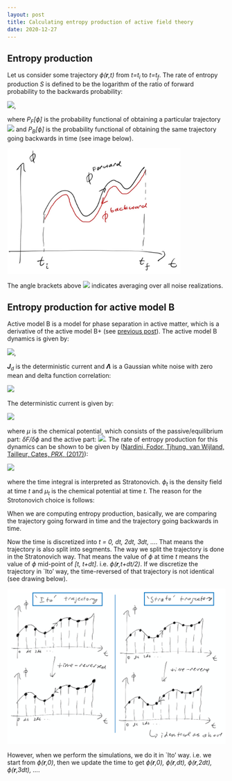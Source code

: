 ```yaml
---
layout: post
title: Calculating entropy production of active field theory
date: 2020-12-27
---
```


## Entropy production

Let us consider some trajectory _ϕ(__r__,t)_ from _t=t<sub>i</sub>_ to _t=t<sub>f</sub>_. The rate of entropy production _S_ is defined to be the logarithm of the ratio of forward probability to the backwards probability:

<img src="http://latex.codecogs.com/svg.latex?\mathcal{S}=\lim_{(t_f-t_i)\rightarrow\infty}\frac{1}{t_f-t_i}\left<\ln\left(\frac{P_F[\phi]}{P_B[\phi]}\right)\right>" border="0"/>,

where _P<sub>F</sub>[ϕ]_ is the probability functional of obtaining a particular trajectory 
<img src="http://latex.codecogs.com/svg.latex?\left\{\phi(\mathbf{r},t)|t\in[t_i,t_f]\right\}" border="0"/>
and _P<sub>B</sub>[ϕ]_ is the probability functional of obtaining the same trajectory going backwards in time (see image below). 

<img src="https://raw.githubusercontent.com/elsentjhung/elsentjhung.github.io/master/_figures/irreversibility2.jpg" alt="drawing" width="400"/>

The angle brackets above
<img src="http://latex.codecogs.com/svg.latex?\left<\dots\right>" border="0"/>
indicates averaging over all noise realizations.


## Entropy production for active model B

Active model B is a model for phase separation in active matter, which is a derivative of the active model B+ (see [previous post]). 
The active model B dynamics is given by:

<img src="http://latex.codecogs.com/svg.latex?\frac{\partial\phi}{\partial t}+\nabla\cdot\left(\mathbf{J}^{d}+\boldsymbol{\Lambda}\right)=0" border="0"/>,

_**J**<sub>d</sub>_ is the deterministic current and _**Λ**_ is a Gaussian white noise with zero mean and delta function correlation:

<img src="http://latex.codecogs.com/svg.latex?\left<\Lambda_\alpha(\mathbf{r},t)\Lambda_\beta(\mathbf{r}',t')\right>=2D\delta_{\alpha\beta}\delta(\mathbf{r}-\mathbf{r}')\delta(t-t')" border="0"/>

The deterministic current is given by:

<img src="http://latex.codecogs.com/svg.latex?\mathbf{J}_{d} =-\nabla\underbrace{\left(\frac{\delta F}{\delta\phi}+\lambda|\nabla\phi|^{2}\right)}_{\mu}" border="0"/>

where _μ_ is the chemical potential, which consists of the passive/equilibrium part: _δF/δϕ_ and the active part: 
<img src="http://latex.codecogs.com/svg.latex?\lambda|\nabla\phi|^2" border="0"/>.
The rate of entropy production for this dynamics can be shown to be given by ([Nardini, Fodor, Tjhung, van Wijland, Tailleur, Cates, _PRX_, (2017)]):

<img src="http://latex.codecogs.com/svg.latex?\begin{align}
\mathcal{S} & =\frac{1}{\tau}\int_{0}^{\tau}dt\,\frac{\partial\phi}{\partial t}\circ\mu\nonumber\\
 & =\frac{1}{\tau}\sum_{t}\Delta t\frac{\phi_{t+\Delta t}-\phi_{t-\Delta t}}{2\Delta t}\mu_{t},\nonumber
\end{align}" border="0"/>

where the time integral is interpreted as Stratonovich. _ϕ<sub>t</sub>_ is the density field at time _t_ and _μ<sub>t</sub>_ is the chemical potential at time _t_. The reason for the Strotonovich choice is follows:

When we are computing entropy production, basically, we are comparing the trajectory going forward in time and the trajectory going backwards in time.

Now the time is discretized into _t = 0, dt, 2dt, 3dt, …_. That means the trajectory is also split into segments. 
The way we split the trajectory is done in the Stratonovich way. 
That means the value of _ϕ_ at time _t_ means the value of _ϕ_ mid-point of _[t, t+dt]_. i.e. _ϕ(__r__,t+dt/2)_. 
If we discretize the trajectory in `Ito’ way, the time-reversed of that trajectory is not identical (see drawing below).

<img src="https://raw.githubusercontent.com/elsentjhung/elsentjhung.github.io/master/_figures/ito-trajectory.png" alt="drawing" width="800"/>

However, when we perform the simulations, we do it in `Ito’ way. i.e. we start from _ϕ(__r__,0)_, then we update the time to get _ϕ(__r__,0), ϕ(__r__,dt), ϕ(__r__,2dt), ϕ(__r__,3dt), ..._. 

[previous post]: https://elsentjhung.github.io/2019/04/07/active.html
[Nardini, Fodor, Tjhung, van Wijland, Tailleur, Cates, _PRX_, (2017)]: https://journals.aps.org/prx/abstract/10.1103/PhysRevX.7.021007
[Pooley, Furtado, _PRE_, (2007)]: https://journals.aps.org/pre/abstract/10.1103/PhysRevE.77.046702
